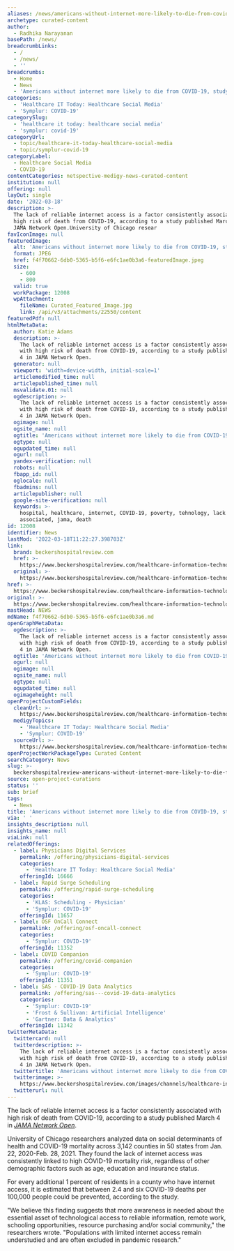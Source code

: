 ```yaml
---
aliases: /news/americans-without-internet-more-likely-to-die-from-covid-19-study-finds
archetype: curated-content
author:
  - Radhika Narayanan
basePath: /news/
breadcrumbLinks:
  - /
  - /news/
  - ''
breadcrumbs:
  - Home
  - News
  - 'Americans without internet more likely to die from COVID-19, study finds'
categories:
  - 'Healthcare IT Today: Healthcare Social Media'
  - 'Symplur: COVID-19'
categorySlug:
  - 'healthcare it today: healthcare social media'
  - 'symplur: covid-19'
categoryUrl:
  - topic/healthcare-it-today-healthcare-social-media
  - topic/symplur-covid-19
categoryLabel:
  - Healthcare Social Media
  - COVID-19
contentCategories: netspective-medigy-news-curated-content
institution: null
offering: null
layOut: single
date: '2022-03-18'
description: >-
  The lack of reliable internet access is a factor consistently associated with
  high risk of death from COVID-19, according to a study published March 4 in
  JAMA Network Open.University of Chicago resear
favIconImage: null
featuredImage:
  alt: 'Americans without internet more likely to die from COVID-19, study finds'
  format: JPEG
  href: f4f70662-6db0-5365-b5f6-e6fc1ae0b3a6-featuredImage.jpeg
  size:
    - 600
    - 800
  valid: true
  workPackage: 12008
  wpAttachment:
    fileName: Curated_Featured_Image.jpg
    link: /api/v3/attachments/22550/content
featuredPdf: null
htmlMetaData:
  author: Katie Adams
  description: >-
    The lack of reliable internet access is a factor consistently associated
    with high risk of death from COVID-19, according to a study published March
    4 in JAMA Network Open.
  generator: null
  viewport: 'width=device-width, initial-scale=1'
  articlemodified_time: null
  articlepublished_time: null
  msvalidate.01: null
  ogdescription: >-
    The lack of reliable internet access is a factor consistently associated
    with high risk of death from COVID-19, according to a study published March
    4 in JAMA Network Open.
  ogimage: null
  ogsite_name: null
  ogtitle: 'Americans without internet more likely to die from COVID-19, study finds'
  ogtype: null
  ogupdated_time: null
  ogurl: null
  yandex-verification: null
  robots: null
  fbapp_id: null
  oglocale: null
  fbadmins: null
  articlepublisher: null
  google-site-verification: null
  keywords: >-
    hospital, healthcare, internet, COVID-19, poverty, tehnology, lack of,
    associated, jama, death
id: 12008
identifier: News
lastMod: '2022-03-18T11:22:27.398703Z'
link:
  brand: beckershospitalreview.com
  href: >-
    https://www.beckershospitalreview.com/healthcare-information-technology/americans-without-internet-more-likely-to-die-from-covid-19-study-finds.html
  original: >-
    https://www.beckershospitalreview.com/healthcare-information-technology/americans-without-internet-more-likely-to-die-from-covid-19-study-finds.html
href: >-
  https://www.beckershospitalreview.com/healthcare-information-technology/americans-without-internet-more-likely-to-die-from-covid-19-study-finds.html
original: >-
  https://www.beckershospitalreview.com/healthcare-information-technology/americans-without-internet-more-likely-to-die-from-covid-19-study-finds.html
mastHead: NEWS
mdName: f4f70662-6db0-5365-b5f6-e6fc1ae0b3a6.md
openGraphMetaData:
  ogdescription: >-
    The lack of reliable internet access is a factor consistently associated
    with high risk of death from COVID-19, according to a study published March
    4 in JAMA Network Open.
  ogtitle: 'Americans without internet more likely to die from COVID-19, study finds'
  ogurl: null
  ogimage: null
  ogsite_name: null
  ogtype: null
  ogupdated_time: null
  ogimageheight: null
openProjectCustomFields:
  cleanUrl: >-
    https://www.beckershospitalreview.com/healthcare-information-technology/americans-without-internet-more-likely-to-die-from-covid-19-study-finds.html
  medigyTopics:
    - 'Healthcare IT Today: Healthcare Social Media'
    - 'Symplur: COVID-19'
  sourceUrl: >-
    https://www.beckershospitalreview.com/healthcare-information-technology/americans-without-internet-more-likely-to-die-from-covid-19-study-finds.html
openProjectWorkPackageType: Curated Content
searchCategory: News
slug: >-
  beckershospitalreview-americans-without-internet-more-likely-to-die-from-covid-19-study-finds
source: open-project-curations
status: ''
sub: brief
tags:
  - News
title: 'Americans without internet more likely to die from COVID-19, study finds'
via: ' '
insights_description: null
insights_name: null
viaLink: null
relatedOfferings:
  - label: Physicians Digital Services
    permalink: /offering/physicians-digital-services
    categories:
      - 'Healthcare IT Today: Healthcare Social Media'
    offeringId: 16666
  - label: Rapid Surge Scheduling
    permalink: /offering/rapid-surge-scheduling
    categories:
      - 'KLAS: Scheduling - Physician'
      - 'Symplur: COVID-19'
    offeringId: 11657
  - label: OSF OnCall Connect
    permalink: /offering/osf-oncall-connect
    categories:
      - 'Symplur: COVID-19'
    offeringId: 11352
  - label: COVID Companion
    permalink: /offering/covid-companion
    categories:
      - 'Symplur: COVID-19'
    offeringId: 11351
  - label: SAS - COVID-19 Data Analytics
    permalink: /offering/sas---covid-19-data-analytics
    categories:
      - 'Symplur: COVID-19'
      - 'Frost & Sullivan: Artificial Intelligence'
      - 'Gartner: Data & Analytics'
    offeringId: 11342
twitterMetaData:
  twittercard: null
  twitterdescription: >-
    The lack of reliable internet access is a factor consistently associated
    with high risk of death from COVID-19, according to a study published March
    4 in JAMA Network Open.
  twittertitle: 'Americans without internet more likely to die from COVID-19, study finds'
  twitterimage: >-
    https://www.beckershospitalreview.com/images/channels/healthcare-information-technology/7.jpg
  twitterurl: null
---
```

<p>The lack of reliable internet access is a factor consistently associated with high risk of death from COVID-19, according to a study published March 4 in <a href="https://jamanetwork.com/journals/jamanetworkopen/fullarticle/2789619"><i>JAMA Network Open</i></a>.</p><p>University of Chicago researchers analyzed data on social determinants of health and COVID-19 mortality across 3,142 counties in 50 states from Jan. 22, 2020-Feb. 28, 2021. They found the lack of internet access was consistently linked to high COVID-19 mortality risk, regardless of other demographic factors such as age, education and insurance status.</p><p>For every additional 1 percent of residents in a county who have internet access, it is estimated that between 2.4 and six COVID-19 deaths per 100,000 people could be prevented, according to the study.</p><p>"We believe this finding suggests that more awareness is needed about the essential asset of technological access to reliable information, remote work, schooling opportunities, resource purchasing and/or social community," the researchers wrote. "Populations with limited internet access remain understudied and are often excluded in pandemic research."</p>